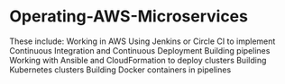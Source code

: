 # Operating-AWS-Microservices
These include:  Working in AWS Using Jenkins or Circle CI to implement Continuous Integration and Continuous Deployment Building pipelines Working with Ansible and CloudFormation to deploy clusters Building Kubernetes clusters Building Docker containers in pipelines

